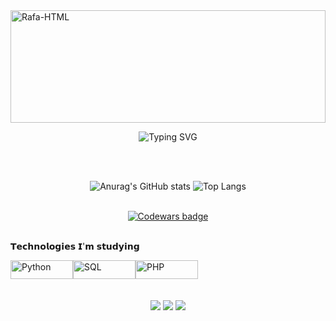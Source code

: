 <img align="center" alt="Rafa-HTML" height="180" width="100%" src="https://capsule-render.vercel.app/api?type=waving&height=180&color=5c0013&textBg=false"> 
<br>
<p align="center">
  <img src="https://readme-typing-svg.herokuapp.com?font=Pixelify+Sans&pause&weight=680&size=45&duration=4500&pause=1000&color=Ff355e&margin_left=200&center=true&vCenter=true&random=False&width=720&lines=Hello%2C+My+Name+is+Gabriel+Peres;I'am+17+years+old;I'm+From+Brazil" alt="Typing SVG" />
</p>

<br><br>

<div align="center">

![Anurag's GitHub stats](https://github-readme-stats.vercel.app/api?username=gabrielperes16&show_icons=true&theme=radical)
![Top Langs](https://github-readme-stats.vercel.app/api/top-langs/?username=gabrielperes16&layout=compact&theme=radical&margin_left=10%)

</div>

<br>

<div align="center">
  <a href="https://www.codewars.com/users/player_hirotaka">
    <img src="https://www.codewars.com/users/player_hirotaka/badges/small" alt="Codewars badge">
  </a>
</div>
<br>

𝗧𝗲𝗰𝗵𝗻𝗼𝗹𝗼𝗴𝗶𝗲𝘀 𝗜'𝗺 𝘀𝘁𝘂𝗱𝘆𝗶𝗻𝗴
<div style="display: flex;">
    <img align="center" alt="Python" height="30" width="100" src="https://img.shields.io/badge/Python-14354C?style=for-the-badge&logo=python&logoColor=white">
    <img align="center" alt="SQL" height="30" width="100" src="https://img.shields.io/badge/mysql-4479A1.svg?style=for-the-badge&logo=mysql&logoColor=white">
    <img align="center" alt="PHP" height="30" width="100" src="https://img.shields.io/badge/php-%23777BB4.svg?style=for-the-badge&logo=php&logoColor=white">
</div>

<br>
  <br>
<div align='center'> 
  <a href="https://www.instagram.com/gabrielperes922/" target="_blank"><img src="https://img.shields.io/badge/-Instagram-%23E4405F?style=for-the-badge&logo=instagram&logoColor=white" target="_blank"></a>
<a href = "https://mail.google.com/mail/u/1/#inbox?compose=new"><img src="https://img.shields.io/badge/-Gmail-%23333?style=for-the-badge&logo=gmail&logoColor=white" target="_blank"></a>
  <a href="https://www.linkedin.com/in/gabriel-peres-96690b2a2/" target="_blank"><img src="https://img.shields.io/badge/-LinkedIn-%230077B5?style=for-the-badge&logo=linkedin&logoColor=white" target="_blank"></a>

<br><br>
